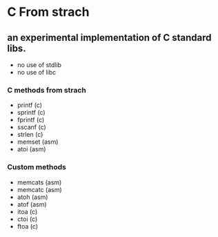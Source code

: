 # C From strach

## an experimental implementation of C standard libs.

* no use of stdlib
* no use of libc

### C methods from strach

- printf  (c)
- sprintf (c)
- fprintf (c)
- sscanf  (c)
- strlen  (c)
- memset  (asm)
- atoi    (asm)

### Custom methods

- memcats (asm)
- memcatc (asm)
- atoh    (asm)
- atof    (asm)
- itoa    (c)
- ctoi    (c)
- ftoa    (c)

